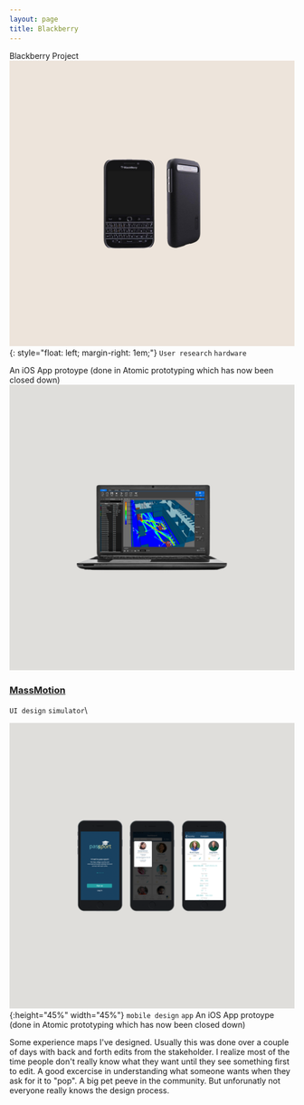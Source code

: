 ```yaml
---
layout: page
title: Blackberry
---
```


Blackberry Project
![blackberrypreview](/images/blackberrybigger.png){: style="float: left; margin-right: 1em;"}
`User research`  `hardware`


An iOS App protoype (done in Atomic prototyping which has now been closed down)
![massmotionpreview](/images/massmotionlarger.png)
### [MassMotion](https://www.oasys-software.com/products/pedestrian-simulation/massmotion/)
`UI design`  `simulator`\\


![passportpreview](/images/passportlarge.png){:height="45%" width="45%"}
`mobile design`  `app`
An iOS App protoype (done in Atomic prototyping which has now been closed down)


Some experience maps I've designed. Usually this was done over a couple of days with back and forth edits from the stakeholder. I realize most of the time people don't really know what they want until they see something first to edit. A good excercise in understanding what someone wants when they ask for it to "pop". A big pet peeve in the community. But unforunatly not everyone really knows the design process.
